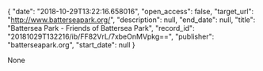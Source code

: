 {
  "date": "2018-10-29T13:22:16.658016", 
  "open_access": false, 
  "target_url": "http://www.batterseapark.org/", 
  "description": null, 
  "end_date": null, 
  "title": "Battersea Park - Friends of Battersea Park", 
  "record_id": "20181029T132216/ib/FF82VrL/7xbeOnMVpkg==", 
  "publisher": "batterseapark.org", 
  "start_date": null
}

None